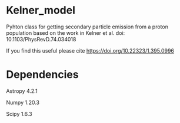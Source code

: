 # Kelner_model
Pyhton class for getting secondary particle emission from a proton population based on the work in Kelner et al. doi: 10.1103/PhysRevD.74.034018

If you find this useful please cite https://doi.org/10.22323/1.395.0996

# Dependencies
Astropy 4.2.1

Numpy 1.20.3

Scipy 1.6.3
